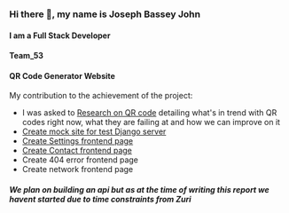 ### Hi there 👋, my name is Joseph Bassey John
#### I am a Full Stack Developer
#### Team_53
#### QR Code Generator Website

My contribution to the achievement of the project:

- I was asked to [Research on QR code](https://docs.google.com/document/d/15mNHdywHrdOWeGcT3cAtkXVIuz--_KQGmZxtXSV30MY/edit?usp=drivesdk) detailing what's in trend with QR codes right now, what they are failing at and how we can improve on it
- [Create mock site for test Django server](https://github.com/zuri-training/QR_GEN_TEAM-53/issues/11#)
- [Create Settings frontend page](https://github.com/zuri-training/QR_GEN_TEAM-53/issues/14#)
- [Create Contact frontend page](https://github.com/zuri-training/QR_GEN_TEAM-53/issues/14#)
- Create 404 error frontend page
- Create network frontend page

##### We plan on building an api but as at the time of writing this report we havent started due to time constraints from Zuri
